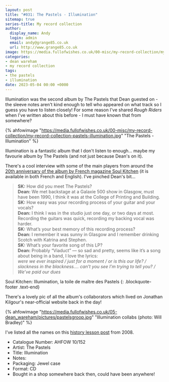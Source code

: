 ```yaml
---
layout: post
title: "#031: The Pastels - Illumination"
sitemap: true
series-title: My record collection
author:
  display_name: Andy
  login: admin
  email: andy@grange85.co.uk
  url: http://www.grange85.co.uk
image: https://media.fullofwishes.co.uk/00-misc/my-record-collection/my-record-collection-pastels-illumination.jpg
categories:
- dean wareham
- my record collection
tags:
- the pastels
- illumination
date: 2023-05-04 00:00 +0000
---
```

Illumination was the second album by The Pastels that Dean guested on - the sleeve notes aren't kind enough to tell who appeared on what track so I guess you have to listen closely! For some reason I've shared _Rough Riders_ when I've written about this before - I must have known that from somewhere?

{% ahfowimage "https://media.fullofwishes.co.uk/00-misc/my-record-collection/my-record-collection-pastels-illumination.jpg" "The Pastels - Illumination" %}

Illumination is a fantastic album that I don't listen to enough... maybe my favourie album by The Pastels (and not just because Dean's on it).


There's a cool interview with some of the main players from around the [20th anniversary of the album by French magazine Soul Kitchen](https://www.soul-kitchen.fr/75487-1997-2017-illumination-toile-de-maitre-pastels) (it is available in both French and English). I've pinched Dean's bit...

> **SK:** How did you meet The Pastels?  
> **Dean:** We met backstage at a Galaxie 500 show in Glasgow, must have been 1990, I think it was at the College of Printing and Building.  
> **SK:** How easy was your recording process of your guitar and your vocals?  
> **Dean:** I think I was in the studio just one day, or two days at most. Recording the guitars was quick, recording my backing vocal was harder.    
> **SK:** What’s your best memory of this recording process?  
> **Dean:** I remember it was sunny in Glasgow and I remember drinking Scotch with Katrina and Stephen.  
> **SK:** What’s your favorite song of this LP?  
> **Dean:** Probably “Viaduct” — so sad and pretty, seems like it’s a song about being in a band, I love the lyrics:  
_were we ever inspired / just for a moment / or is this our life? / slackness in the blackness....
can’t you see I’m trying to tell you? / We’ve paid our dues_

Soul Kitchen: Illumination, la toile de maître des Pastels
{: .blockquote-footer .text-end}

There's a lovely pic of all the album's collaborators which lived on Jonathan Kilgour's near-official website back in the day! 

{% ahfowimage "https://media.fullofwishes.co.uk/05-dean_wareham/pictures/pastelsgroop.jpg" "Illumination collabs (photo: Will Bradley)" %}

I've listed all the names on this [history lesson post](https://www.fullofwishes.co.uk/2008/07/14/a-history-lesson-2-illumination/) from 2008.

 - Catalogue Number: AHFOW 10/152
 - Artist: The Pastels
 - Title: Illumination
 - Notes: 
 - Packaging: Jewel case
 - Format: CD
 - Bought in a shop somewhere back then, could have been anywhere!

